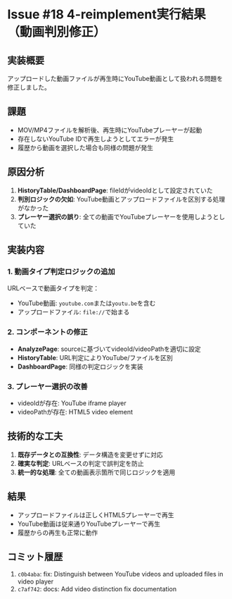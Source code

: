 # Issue #18 4-reimplement実行結果（動画判別修正）

## 実装概要
アップロードした動画ファイルが再生時にYouTube動画として扱われる問題を修正しました。

## 課題
- MOV/MP4ファイルを解析後、再生時にYouTubeプレーヤーが起動
- 存在しないYouTube IDで再生しようとしてエラーが発生
- 履歴から動画を選択した場合も同様の問題が発生

## 原因分析
1. **HistoryTable/DashboardPage**: fileIdがvideoIdとして設定されていた
2. **判別ロジックの欠如**: YouTube動画とアップロードファイルを区別する処理がなかった
3. **プレーヤー選択の誤り**: 全ての動画でYouTubeプレーヤーを使用しようとしていた

## 実装内容

### 1. 動画タイプ判定ロジックの追加
URLベースで動画タイプを判定：
- YouTube動画: `youtube.com`または`youtu.be`を含む
- アップロードファイル: `file://`で始まる

### 2. コンポーネントの修正
- **AnalyzePage**: sourceに基づいてvideoId/videoPathを適切に設定
- **HistoryTable**: URL判定によりYouTube/ファイルを区別
- **DashboardPage**: 同様の判定ロジックを実装

### 3. プレーヤー選択の改善
- videoIdが存在: YouTube iframe player
- videoPathが存在: HTML5 video element

## 技術的な工夫
1. **既存データとの互換性**: データ構造を変更せずに対応
2. **確実な判定**: URLベースの判定で誤判定を防止
3. **統一的な処理**: 全ての動画表示箇所で同じロジックを適用

## 結果
- アップロードファイルは正しくHTML5プレーヤーで再生
- YouTube動画は従来通りYouTubeプレーヤーで再生
- 履歴からの再生も正常に動作

## コミット履歴
1. `c0b4aba`: fix: Distinguish between YouTube videos and uploaded files in video player
2. `c7af742`: docs: Add video distinction fix documentation
